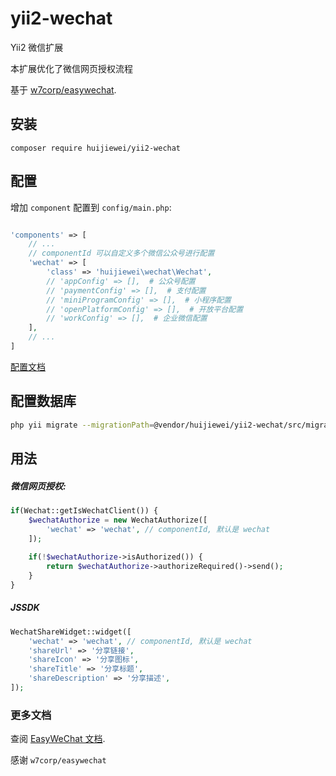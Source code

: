 # yii2-wechat
Yii2 微信扩展

本扩展优化了微信网页授权流程

基于 [w7corp/easywechat](https://github.com/w7corp/easywechat).       

## 安装
```
composer require huijiewei/yii2-wechat
```

## 配置

增加 `component` 配置到 `config/main.php`:

```php

'components' => [
	// ...
	// componentId 可以自定义多个微信公众号进行配置
	'wechat' => [
		'class' => 'huijiewei\wechat\Wechat',
		// 'appConfig' => [],  # 公众号配置
		// 'paymentConfig' => [],  # 支付配置
		// 'miniProgramConfig' => [],  # 小程序配置
		// 'openPlatformConfig' => [],  # 开放平台配置
		// 'workConfig' => [],  # 企业微信配置
	],
	// ...
]
```

[配置文档](https://easywechat.com/6.x/official-account/config.html)

## 配置数据库
```bash
php yii migrate --migrationPath=@vendor/huijiewei/yii2-wechat/src/migrations
```

## 用法

##### 微信网页授权:
```php
if(Wechat::getIsWechatClient()) {
    $wechatAuthorize = new WechatAuthorize([
        'wechat' => 'wechat', // componentId, 默认是 wechat
    ]);
    
    if(!$wechatAuthorize->isAuthorized()) {
        return $wechatAuthorize->authorizeRequired()->send();
    }
}
```

##### JSSDK
```php
WechatShareWidget::widget([
    'wechat' => 'wechat', // componentId, 默认是 wechat
    'shareUrl' => '分享链接',
    'shareIcon' => '分享图标',
    'shareTitle' => '分享标题',
    'shareDescription' => '分享描述',
]);
```

### 更多文档
查阅 [EasyWeChat 文档](https://www.easywechat.com/docs).

感谢 `w7corp/easywechat`
